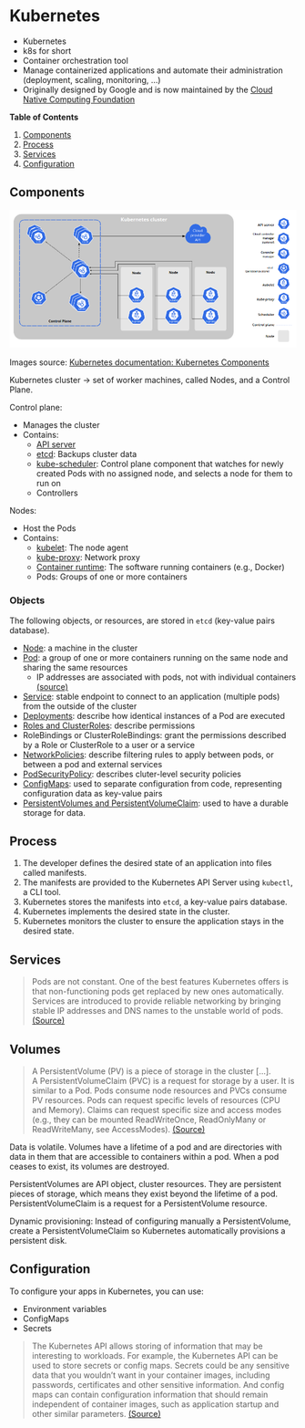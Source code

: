 # Kubernetes

- Kubernetes
- k8s for short
- Container orchestration tool
- Manage containerized applications and automate their administration (deployment, scaling, monitoring, ...)
- Originally designed by Google and is now maintained by the [Cloud Native Computing Foundation](https://www.cncf.io/)

**Table of Contents**

1. [Components](#components)
2. [Process](#process)
3. [Services](#services)
4. [Configuration](#configuration)

## Components

<p align="center">
  <img src="assets/components-of-kubernetes.png" alt="Kubernetes cluster components" />
</p>

Images source: [Kubernetes documentation: Kubernetes Components](https://kubernetes.io/docs/concepts/overview/components/)

Kubernetes cluster -> set of worker machines, called Nodes, and a Control Plane.

Control plane:
- Manages the cluster
- Contains:
  - [API server](https://kubernetes.io/docs/concepts/overview/components/#kube-apiserver)
  - [etcd](https://kubernetes.io/docs/concepts/overview/components/#etcd): Backups cluster data
  - [kube-scheduler](https://kubernetes.io/docs/concepts/overview/components/#kube-scheduler): Control plane component that watches for newly created Pods with no assigned node, and selects a node for them to run on
  - Controllers

Nodes:
- Host the Pods
- Contains:
  - [kubelet](https://kubernetes.io/docs/reference/command-line-tools-reference/kubelet/): The node agent
  - [kube-proxy](https://kubernetes.io/docs/reference/command-line-tools-reference/kube-proxy/): Network proxy
  - [Container runtime](https://kubernetes.io/docs/setup/production-environment/container-runtimes/): The software running containers (e.g., Docker)
  - Pods: Groups of one or more containers

### Objects

The following objects, or resources, are stored in `etcd` (key-value pairs database).

- [Node](https://kubernetes.io/docs/concepts/architecture/nodes/): a machine in the cluster
- [Pod](https://kubernetes.io/docs/concepts/workloads/pods/): a group of one or more containers running on the same node and sharing the same resources
  - IP addresses are associated with pods, not with individual containers [(source)](https://container.training/kube-selfpaced.yml.html)
- [Service](https://kubernetes.io/docs/concepts/services-networking/service/): stable endpoint to connect to an application (multiple pods) from the outside of the cluster
- [Deployments](https://kubernetes.io/docs/concepts/workloads/controllers/deployment/): describe how identical instances of a Pod are executed
- [Roles and ClusterRoles](https://kubernetes.io/docs/reference/access-authn-authz/rbac/): describe permissions
- RoleBindings or ClusterRoleBindings: grant the permissions described by a Role or ClusterRole to a user or a service
- [NetworkPolicies](https://kubernetes.io/docs/concepts/services-networking/network-policies/): describe filtering rules to apply between pods, or between a pod and external services
- [PodSecurityPolicy](https://kubernetes.io/docs/concepts/policy/pod-security-policy/): describes cluter-level security policies
- [ConfigMaps](https://kubernetes.io/docs/concepts/configuration/configmap/): used to separate configuration from code, representing configuration data as key-value pairs
- [PersistentVolumes and PersistentVolumeClaim](https://kubernetes.io/docs/concepts/storage/persistent-volumes/#reserving-a-persistentvolume): used to have a durable storage for data.

## Process

1. The developer defines the desired state of an application into files called manifests.
2. The manifests are provided to the Kubernetes API Server using `kubectl`, a CLI tool.
3. Kubernetes stores the manifests into `etcd`, a key-value pairs database.
4. Kubernetes implements the desired state in the cluster.
5. Kubernetes monitors the cluster to ensure the application stays in the desired state.

## Services

> Pods are not constant. One of the best features Kubernetes offers is that non-functioning pods get replaced by new ones automatically. Services are introduced to provide reliable networking by bringing stable IP addresses and DNS names to the unstable world of pods.  [(Source)](https://phoenixnap.com/kb/understanding-kubernetes-architecture-diagrams)

## Volumes

> A PersistentVolume (PV) is a piece of storage in the cluster [...].  
A PersistentVolumeClaim (PVC) is a request for storage by a user. It is similar to a Pod. Pods consume node resources and PVCs consume PV resources. Pods can request specific levels of resources (CPU and Memory). Claims can request specific size and access modes (e.g., they can be mounted ReadWriteOnce, ReadOnlyMany or ReadWriteMany, see AccessModes). [(Source)](https://kubernetes.io/docs/concepts/storage/persistent-volumes/)

Data is volatile. Volumes have a lifetime of a pod and are directories with data in them that are accessible to containers within a pod. When a pod ceases to exist, its volumes are destroyed.

PersistentVolumes are API object, cluster resources. They are persistent pieces of storage, which means they exist beyond the lifetime of a pod.  
PersistentVolumeClaim is a request for a PersistentVolume resource.

Dynamic provisioning: Instead of configuring manually a PersistentVolume, create a PersistentVolumeClaim so Kubernetes automatically provisions a persistent disk.

## Configuration

To configure your apps in Kubernetes, you can use:

- Environment variables
- ConfigMaps
- Secrets

> The Kubernetes API allows storing of information that may be interesting to workloads. For example, the Kubernetes API can be used to store secrets or config maps. Secrets could be any sensitive data that you wouldn’t want in your container images, including passwords, certificates and other sensitive information. And config maps can contain configuration information that should remain independent of container images, such as application startup and other similar parameters.  [(Source)](https://thenewstack.io/kubernetes-design-and-development-explained/)
